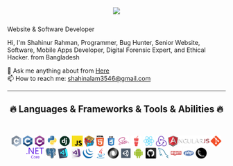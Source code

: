 <h1 align="center">
  <a href="https://git.io/typing-svg">
    <img src="https://readme-typing-svg.herokuapp.com/?lines=Hello,+There!+👋;This+is+Shahinur+Rahman....;Nice+to+meet+you!&center=true&size=30">
  </a>
</h1>
<p marquee>Website & Software Developer</marquee></p>


Hi, I'm Shahinur Rahman, Programmer, Bug Hunter, Senior Website, Software, Mobile Apps Developer, Digital Forensic Expert, and Ethical Hacker. from Bangladesh

  
💬 Ask me anything about from <a href="https://github.com/shahin0075/issues" title="Issues">Here</a>
  <br>
  📫 How to reach me: <a href="mailto: shahinalam3546@gmail.com">shahinalam3546@gmail.com</a>
</p>

<hr>
<h2 align="center">🔥 Languages & Frameworks & Tools & Abilities 🔥</h2>
<br>
<p align="center">
  <code><img title="C" height="25" src="c.svg"></code>
  <code><img title="C++" height="25" src="cpp.svg"></code>
  <code><img title="C#" height="25" src="cSharp.svg"></code>
  <code><img title="Python" height="25" src="python-original.svg"></code>
  <code><img title="Django" height="25" src="django.png"></code>
  <code><img title="Javascript" height="25" src="javascript.svg"></code>
  <code><img title="Problem Solving" height="25" src="problemSolving.png"></code>
  <code><img title="HTML5" height="25" src="html5.svg"></code>
  <code><img title="CSS" height="25" src="css.svg"></code>
  <code><img title="SASS" height="25" src="sass.svg"></code>
  <code><img title="Gulp" height="25" src="gulp.svg"></code>
  <code><img title="React" height="25" src="react-original.svg"></code>
  <code><img title="Redux" height="25" src="redux.svg"></code>
  <code><img title="AngularJS" height="25" src="angularjs.png"></code>
  <code><img title="Git" height="25" src="git-original.svg"></code>
  <code><img title=".NetCore" height="25" src="dotnetcore.svg"></code>
  <code><img title="PostgreSQL" height="25" src="postgresql.svg"></code>
  <code><img title="Visual Studio Code" height="25" src="vscode.png"></code>
  <code><img title="Microsoft Visual Studio" height="25" src="visualstudio.png"></code>
  <code><img title="JQuery" height="25" src="jquery-original.svg"></code>
  <code><img title="Java" height="25" src="java-original.svg"></code>
  <code><img title="JSON" height="25" src="json.svg"></code>
  <code><img title="Unity" height="25" src="unity3d.svg"></code>
  <code><img title="Android" height="25" src="android.svg"></code>
  <code><img title="GitHub" height="25" src="github.svg"></code>
  <code><img title="MySQL" height="25" src="mysql.svg"></code>
  <code><img title="npm" height="25" src="npm.svg"></code>
  <code><img title="PHP" height="25" src="php.svg"></code>
  <code><img title="Flask" height="25" src="flask.png"></code>
</p>
